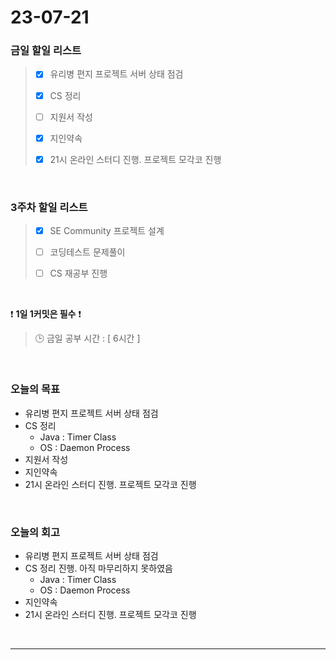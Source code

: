 # 23-07-21
### 금일 할일 리스트
> - [x]  유리병 편지 프로젝트 서버 상태 점검
>
> - [x]  CS 정리
>
> - [ ]  지원서 작성
>
> - [x]  지인약속
>
> - [x]  21시 온라인 스터디 진행. 프로젝트 모각코 진행


<br/>

### 3주차 할일 리스트  
> - [x]  SE Community 프로젝트 설계
>
> - [ ]  코딩테스트 문제풀이
>
> - [ ]  CS 재공부 진행

<br/>

❗ **1일 1커밋은 필수** ❗
> 🕒 금일 공부 시간 : [ 6시간 ]
  
<br/>

### 오늘의 목표
- 유리병 편지 프로젝트 서버 상태 점검
- CS 정리
    - Java : Timer Class
    - OS : Daemon Process
- 지원서 작성
- 지인약속
- 21시 온라인 스터디 진행. 프로젝트 모각코 진행

<br>

### 오늘의 회고
- 유리병 편지 프로젝트 서버 상태 점검
- CS 정리 진행. 아직 마무리하지 못하였음
    - Java : Timer Class
    - OS : Daemon Process
- 지인약속
- 21시 온라인 스터디 진행. 프로젝트 모각코 진행

<br/>

------------  
